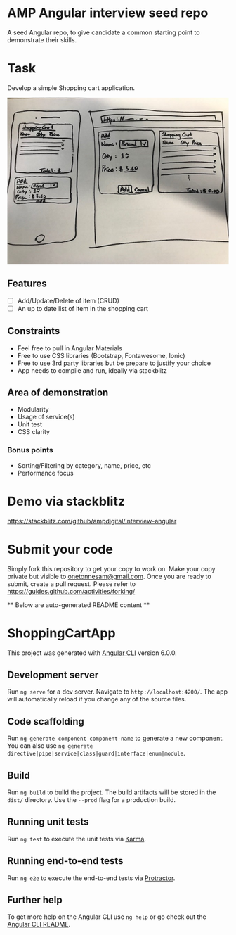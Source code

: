 # AMP Angular interview seed repo
A seed Angular repo, to give candidate a common starting point to demonstrate their skills.

# Task
Develop a simple Shopping cart application.

![Visual mockup of Shopping cart app](layout.jpg)

## Features
- [ ] Add/Update/Delete of item (CRUD)
- [ ] An up to date list of item in the shopping cart

## Constraints
- Feel free to pull in Angular Materials
- Free to use CSS libraries (Bootstrap, Fontawesome, Ionic)
- Free to use 3rd party libraries but be prepare to justify your choice
- App needs to compile and run, ideally via stackblitz

## Area of demonstration
- Modularity
- Usage of service(s)
- Unit test
- CSS clarity

### Bonus points
- Sorting/Filtering by category, name, price, etc
- Performance focus

# Demo via stackblitz
https://stackblitz.com/github/ampdigital/interview-angular

# Submit your code
Simply fork this repository to get your copy to work on. Make your copy private but visible to onetonnesam@gmail.com.
Once you are ready to submit, create a pull request.
Please refer to https://guides.github.com/activities/forking/




** Below are auto-generated README content **
# ShoppingCartApp

This project was generated with [Angular CLI](https://github.com/angular/angular-cli) version 6.0.0.

## Development server

Run `ng serve` for a dev server. Navigate to `http://localhost:4200/`. The app will automatically reload if you change any of the source files.

## Code scaffolding

Run `ng generate component component-name` to generate a new component. You can also use `ng generate directive|pipe|service|class|guard|interface|enum|module`.

## Build

Run `ng build` to build the project. The build artifacts will be stored in the `dist/` directory. Use the `--prod` flag for a production build.

## Running unit tests

Run `ng test` to execute the unit tests via [Karma](https://karma-runner.github.io).

## Running end-to-end tests

Run `ng e2e` to execute the end-to-end tests via [Protractor](http://www.protractortest.org/).

## Further help

To get more help on the Angular CLI use `ng help` or go check out the [Angular CLI README](https://github.com/angular/angular-cli/blob/master/README.md).
